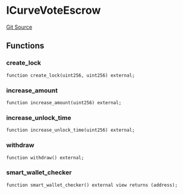 # ICurveVoteEscrow
[Git Source](https://github.com/larrythecucumber321/protocol/blob/77d337b8595ba96d069ded321419b36a61984170/contracts/plugins/assets/convex/vendor/ConvexInterfaces.sol)


## Functions
### create_lock


```solidity
function create_lock(uint256, uint256) external;
```

### increase_amount


```solidity
function increase_amount(uint256) external;
```

### increase_unlock_time


```solidity
function increase_unlock_time(uint256) external;
```

### withdraw


```solidity
function withdraw() external;
```

### smart_wallet_checker


```solidity
function smart_wallet_checker() external view returns (address);
```


